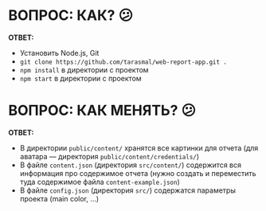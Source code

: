 # ВОПРОС: КАК? :confused:
**ОТВЕТ:**
- Установить Node.js, Git
- `git clone https://github.com/tarasmal/web-report-app.git .`
- `npm install` в директории с проектом
- `npm start` в директории с проектом

# ВОПРОС: КАК МЕНЯТЬ? :confused:
**ОТВЕТ:**
- В директории `public/content/` хранятся все картинки для отчета (для аватара — директория `public/content/credentials/`)
- В файле `content.json` (директория `src/content/`) содержится вся информация про содержимое отчета (нужно создать и переместить туда содержимое файла `content-example.json`)
- В файле `config.json` (директория `src/`) содержатся параметры проекта (main color, ...)

